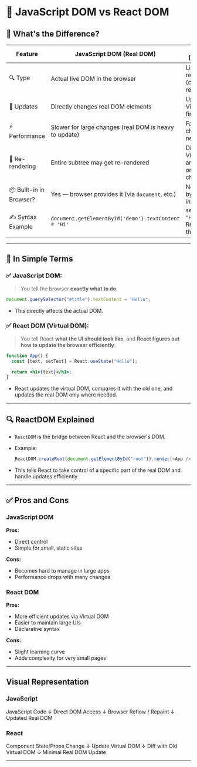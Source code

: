 # 🧠 JavaScript DOM vs React DOM

## 🤔 What's the Difference?

| Feature                 | JavaScript DOM (Real DOM)                              | React DOM (Virtual DOM)                                    |
| ----------------------- | ------------------------------------------------------ | ---------------------------------------------------------- |
| 🔍 Type                 | Actual live DOM in the browser                         | Lightweight JS representation (copy) of the real DOM       |
| 🧠 Updates              | Directly changes real DOM elements                     | Updates a Virtual DOM first                                |
| ⚡ Performance          | Slower for large changes (real DOM is heavy to update) | Faster — only changes what's needed                        |
| 🔁 Re-rendering         | Entire subtree may get re-rendered                     | Diffs old vs new Virtual DOM and updates only what changed |
| 📦 Built-in in Browser? | Yes — browser provides it (via `document`, etc.)       | No — managed by React internally                           |
| ✍️ Syntax Example       | `document.getElementById('demo').textContent = 'Hi'`   | `setState({name: "Hi"})` and React updates the DOM         |

---

## 🧠 In Simple Terms

### ✅ JavaScript DOM:

> You tell the browser **exactly what to do**.

```javascript
document.querySelector("#title").textContent = "Hello";
```

- This directly affects the actual DOM.

### ✅ React DOM (Virtual DOM):

> You tell React **what the UI should look like**, and **React figures out how to update the browser efficiently**.

```jsx
function App() {
  const [text, setText] = React.useState("Hello");

  return <h1>{text}</h1>;
}
```

- React updates the virtual DOM, compares it with the old one, and updates the real DOM only where needed.

---

## 🔍 ReactDOM Explained

- `ReactDOM` is the bridge between React and the browser's DOM.
- Example:

  ```javascript
  ReactDOM.createRoot(document.getElementById("root")).render(<App />);
  ```

- This tells React to take control of a specific part of the real DOM and handle updates efficiently.

---

## ✅ Pros and Cons

### JavaScript DOM

**Pros:**

- Direct control
- Simple for small, static sites

**Cons:**

- Becomes hard to manage in large apps
- Performance drops with many changes

### React DOM

**Pros:**

- More efficient updates via Virtual DOM
- Easier to maintain large UIs
- Declarative syntax

**Cons:**

- Slight learning curve
- Adds complexity for very small pages

---

## Visual Representation

### JavaScript

JavaScript Code
↓
Direct DOM Access
↓
Browser Reflow / Repaint
↓
Updated Real DOM

### React

Component State/Props Change
↓
Update Virtual DOM
↓
Diff with Old Virtual DOM
↓
Minimal Real DOM Update

---
